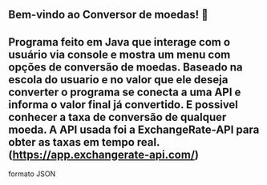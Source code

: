 Bem-vindo ao Conversor de moedas! 🌻
-------------------------------------------------------------
Programa feito em Java que interage com o usuário via console e mostra um menu com opções de conversão de moedas. Baseado na escola do usuario e no valor que ele deseja converter o programa se conecta a uma API e informa o valor final já convertido. 
E possivel conhecer a taxa de conversão de qualquer moeda. A API usada foi a ExchangeRate-API para obter as taxas em tempo real.(https://app.exchangerate-api.com/)
-------------------------------------------------------------
formato JSON
